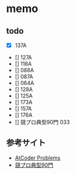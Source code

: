 # memo
## todo
- [x] 137A
- [] 127A
- [] 118A
- [] 088A
- [] 087A
- [] 064A
- [] 128A
- [] 125A
- [] 173A
- [] 157A
- [] 176A
- [] 競プロ典型90門 033

## 参考サイト
- [AtCoder Problems](https://kenkoooo.com/atcoder/)
- [競プロ典型90門](https://atcoder.jp/contests/typical90)
